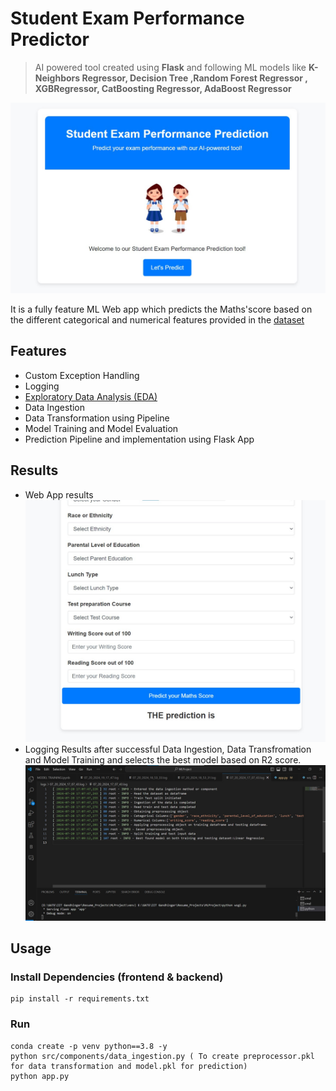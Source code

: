 # Student Exam Performance Predictor
> AI powered tool created using **Flask** and following ML models like **K-Neighbors Regressor, Decision Tree ,Random Forest Regressor , XGBRegressor, CatBoosting Regressor, AdaBoost Regressor**

<img src="./ML.jpg">

It is a fully feature ML Web app which predicts the Maths'score based on the different categorical and numerical features provided in the [dataset](notebook/data/stud.csv)


<!-- toc -->


<!-- tocstop -->

## Features

- Custom Exception Handling
- Logging
- [Exploratory Data Analysis (EDA)](https://github.com/shubhu-srk/MLProject/blob/b4c5a6500601684c29d1617219b875a1ee8fd136/notebook/1%20.%20EDA%20STUDENT%20PERFORMANCE%20.ipynb)
- Data Ingestion
- Data Transformation using Pipeline
- Model Training and Model Evaluation
- Prediction Pipeline and implementation using Flask App

## Results
- Web App results <img src="./op.jpg">
- Logging Results after successful Data Ingestion, Data Transfromation and Model Training and selects the best model based on R2 score.<img src ="./log.jpg">



## Usage 
### Install Dependencies (frontend & backend)

```
pip install -r requirements.txt

```
### Run
```
conda create -p venv python==3.8 -y
python src/components/data_ingestion.py ( To create preprocessor.pkl for data transformation and model.pkl for prediction)
python app.py
```

  

